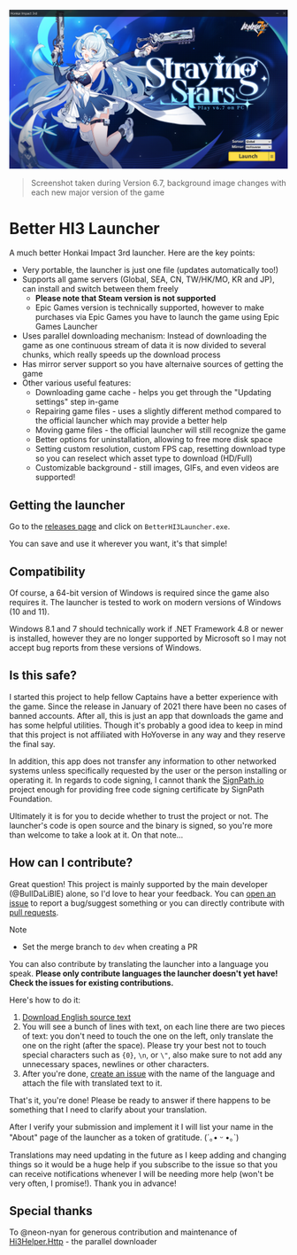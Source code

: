 ﻿![](https://github.com/BuIlDaLiBlE/BetterHI3Launcher/raw/master/.github/GitHubREADME.webp)
> Screenshot taken during Version 6.7, background image changes with each new major version of the game

# Better HI3 Launcher
A much better Honkai Impact 3rd launcher. Here are the key points:
* Very portable, the launcher is just one file (updates automatically too!)
* Supports all game servers (Global, SEA, CN, TW/HK/MO, KR and JP), can install and switch between them freely
  * **Please note that Steam version is not supported**
  * Epic Games version is technically supported, however to make purchases via Epic Games you have to launch the game using Epic Games Launcher
* Uses parallel downloading mechanism: Instead of downloading the game as one continuous stream of data it is now divided to several chunks, which really speeds up the download process
* Has mirror server support so you have alternaive sources of getting the game
* Other various useful features:
  * Downloading game cache - helps you get through the "Updating settings" step in-game
  * Repairing game files - uses a slightly different method compared to the official launcher which may provide a better help
  * Moving game files - the official launcher will still recognize the game
  * Better options for uninstallation, allowing to free more disk space
  * Setting custom resolution, custom FPS cap, resetting download type so you can reselect which asset type to download (HD/Full)
  * Customizable background - still images, GIFs, and even videos are supported!

## Getting the launcher
Go to the [releases page](https://github.com/BuIlDaLiBlE/BetterHI3Launcher/releases/latest) and click on `BetterHI3Launcher.exe`.

You can save and use it wherever you want, it's that simple!

## Compatibility
Of course, a 64-bit version of Windows is required since the game also requires it. The launcher is tested to work on modern versions of Windows (10 and 11).

Windows 8.1 and 7 should technically work if .NET Framework 4.8 or newer is installed, however they are no longer supported by Microsoft so I may not accept bug reports from these versions of Windows.

## Is this safe?
I started this project to help fellow Captains have a better experience with the game. Since the release in January of 2021 there have been no cases of banned accounts.
After all, this is just an app that downloads the game and has some helpful utilities. Though it's probably a good idea to keep in mind that this project is not affiliated with HoYoverse in any way and they reserve the final say.

In addition, this app does not transfer any information to other networked systems unless specifically requested by the user or the person installing or operating it. In regards to code signing, I cannot thank the [SignPath.io](https://about.signpath.io) project enough for providing free code signing certificate by SignPath Foundation.

Ultimately it is for you to decide whether to trust the project or not. The launcher's code is open source and the binary is signed, so you're more than welcome to take a look at it. On that note...

## How can I contribute? 
Great question! This project is mainly supported by the main developer (@BuIlDaLiBlE) alone, so I'd love to hear your feedback. You can [open an issue](https://github.com/BuIlDaLiBlE/BetterHI3Launcher/issues/new/choose) to report a bug/suggest something or you can directly contribute with [pull requests](https://github.com/BuIlDaLiBlE/BetterHI3Launcher/pulls).

> [!NOTE]
> * Set the merge branch to `dev` when creating a PR

You can also contribute by translating the launcher into a language you speak. **Please only contribute languages the launcher doesn't yet have! Check the issues for existing contributions.**

Here's how to do it:
1. [Download English source text](https://bpnet.work/bh3?launcher_translations=get_contents_en)
2. You will see a bunch of lines with text, on each line there are two pieces of text: you don't need to touch the one on the left, only translate the one on the right (after the space). Please try your best not to touch special characters such as `{0}`, `\n`, or `\"`, also make sure to not add any unnecessary spaces, newlines or other characters.
3. After you're done, [create an issue](https://github.com/BuIlDaLiBlE/BetterHI3Launcher/issues/new?assignees=BuIlDaLiBlE&labels=language+contribution&template=language_contribution.md&title=Language+contribution+%5BNAME+OF+THE+LANGUAGE+HERE%5D) with the name of the language and attach the file with translated text to it.

That's it, you're done! Please be ready to answer if there happens to be something that I need to clarify about your translation.

After I verify your submission and implement it I will list your name in the "About" page of the launcher as a token of gratitude. (´｡• ᵕ •｡`)

Translations may need updating in the future as I keep adding and changing things so it would be a huge help if you subscribe to the issue so that you can receive notifications whenever I will be needing more help (won't be very often, I promise!). Thank you in advance!

## Special thanks
To @neon-nyan for generous contribution and maintenance of [Hi3Helper.Http](https://github.com/CollapseLauncher/Hi3Helper.Http) - the parallel downloader